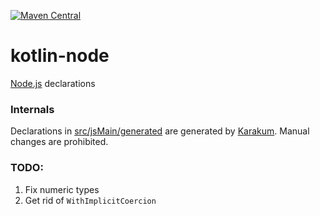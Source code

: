 [![Maven Central](https://img.shields.io/maven-central/v/org.jetbrains.kotlin-wrappers/kotlin-node)](https://mvnrepository.com/artifact/org.jetbrains.kotlin-wrappers/kotlin-node)

# kotlin-node

[Node.js](https://nodejs.org/) declarations

### Internals

Declarations in [src/jsMain/generated](./src/jsMain/generated) are generated by [Karakum](https://github.com/karakum-team/karakum).
Manual changes are prohibited.

### TODO:

1) Fix numeric types
2) Get rid of `WithImplicitCoercion`
